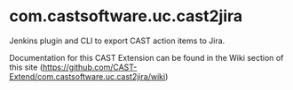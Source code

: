# com.castsoftware.uc.cast2jira
Jenkins plugin and CLI to export CAST action items to Jira.  

Documentation for this CAST Extension can be found in the Wiki section of this site (https://github.com/CAST-Extend/com.castsoftware.uc.cast2jira/wiki)
